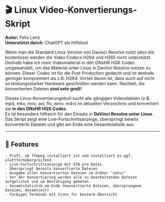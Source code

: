# 🎬 Linux Video-Konvertierungs-Skript

**Autor:** Felix Lenz  
**Unterstützt durch:** ChatGPT als Hilfstool  

Wenn man die Standard Linux Version von Davinci Resolve nutzt (also die kostenlose) werden die Video Codecs H264 und H265 nicht unterstützt. Deshalb habe ich mein Videomaterial 
in den DNxHR HQX Codec umgewandelt, um das Material unter Linux in Davinci Resolve nutzen zu können. Dieser Codec ist für die Post Production gedacht und ist deshalb geringer kompremiert als z.B. H264.
Vorteil davon ist, dass auch auf nicht so leistungsstarker Hardware geschnitten werden kann. Nachteil, die konvertierten Dateien 
**sind sehr groß!**

Dieses Linux-Konvertierungstool sucht alle gängigen Videodateien (z.B. mp4, mkv, mov, avi, flv, wmv, m4v) im aktuellen Verzeichnis und konvertiert sie **in den DNxHR HQX Codec**.  
Es ist besonders hilfreich für den Einsatz in **DaVinci Resolve unter Linux**.  
Das Skript zeigt eine Live-Fortschrittsanzeige, überspringt bereits konvertierte Dateien und gibt am Ende eine Gesamtstatistik aus.

---

## 🚀 Features

```text
- Prüft, ob ffmpeg installiert ist und installiert es ggf. plattformübergreifend
- Live-Fortschrittsanzeige mit ETA pro Datei
- Überspringt bereits konvertierte Dateien
- Ausgabe aller konvertierten Dateien im Ordner 'conv/'
- Vor der Konvertierung werden alle zu bearbeitenden Dateien aufgelistet und um Bestätigung gebeten
- Gesamtstatistik am Ende (konvertierte Dateien, übersprungene Dateien, Gesamtzeit)
- Farbiges Terminal mit Icons für bessere Übersicht

